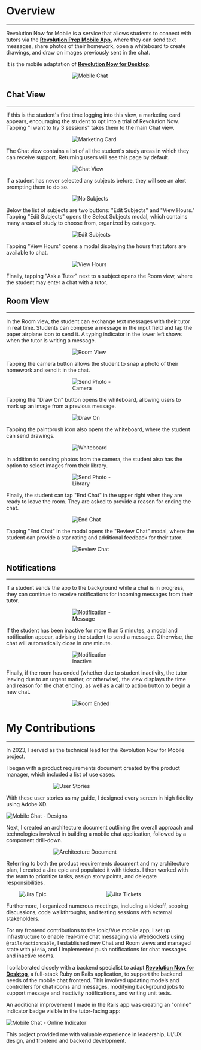 # **<a style="color: var(--ion-color-dark);" name="overview">Overview</a>**

<hr style="border-bottom: 2px solid var(--ion-color-secondary);" />

Revolution Now for Mobile is a service that allows students to connect with tutors via the **[Revolution Prep Mobile App](/projects/mobile-chat)**, where they can send text messages, share photos of their homework, open a whiteboard to create drawings, and draw on images previously sent in the chat.

It is the mobile adaptation of **[Revolution Now for Desktop](/projects/student-dashboard#text-chat)**.

<div 
  style="display: flex; flex-direction: row; justify-content: center;"
>
  <div style="width: 30%; height: auto;">
    <img 
      src="https://beiatrix.s3.us-west-1.amazonaws.com/projects/mobile-chat/mobile-chat-cover.gif"
      alt="Mobile Chat" 
    />
  </div>
</div>

## **<a style="color: var(--ion-color-dark);" name="chat-view">Chat View</a>**

<hr style="border-bottom: 2px solid var(--ion-color-secondary-tint);" />

If this is the student's first time logging into this view, a marketing card appears, encouraging the student to opt into a trial of Revolution Now. Tapping "I want to try 3 sessions" takes them to the main Chat view.

<div
  style="display: flex; flex-direction: row; justify-content: center;"
>
  <div style="width: 30%; height: auto;">
    <img 
      src="https://beiatrix.s3.us-west-1.amazonaws.com/projects/mobile-chat/marketing-card.jpg"
      alt="Marketing Card" 
    />
  </div>
</div>

The Chat view contains a list of all the student's study areas in which they can receive support. Returning users will see this page by default.

<div
  style="display: flex; flex-direction: row; justify-content: center;"
>
  <div style="width: 30%; height: auto;">
    <img 
      src="https://beiatrix.s3.us-west-1.amazonaws.com/projects/mobile-chat/chat-view.jpg"
      alt="Chat View" 
    />
  </div>
</div>

If a student has never selected any subjects before, they will see an alert prompting them to do so.

<div 
  style="display: flex; flex-direction: row; justify-content: center;"
>
  <div style="width: 30%; height: auto;">
    <img 
      src="https://beiatrix.s3.us-west-1.amazonaws.com/projects/mobile-chat/no-subjects.jpg"
      alt="No Subjects" 
    />
  </div>
</div>

Below the list of subjects are two buttons: "Edit Subjects" and "View Hours." Tapping "Edit Subjects" opens the Select Subjects modal, which contains many areas of study to choose from, organized by category.

<div
  style="display: flex; flex-direction: row; justify-content: center;"
>
  <div style="width: 30%; height: auto;">
    <img 
      src="https://beiatrix.s3.us-west-1.amazonaws.com/projects/mobile-chat/edit-subjects.gif"
      alt="Edit Subjects" 
    />
  </div>
</div>

Tapping "View Hours" opens a modal displaying the hours that tutors are available to chat.

<div 
  style="display: flex; flex-direction: row; justify-content: center;"
>
  <div style="width: 30%; height: auto;">
    <img 
      src="https://beiatrix.s3.us-west-1.amazonaws.com/projects/mobile-chat/view-hours.jpg"
      alt="View Hours"
    />
  </div>
</div>

Finally, tapping "Ask a Tutor" next to a subject opens the Room view, where the student may enter a chat with a tutor.

## **<a style="color: var(--ion-color-dark);" name="room-view">Room View</a>**

<hr style="border-bottom: 2px solid var(--ion-color-secondary-tint);" />

In the Room view, the student can exchange text messages with their tutor in real time. Students can compose a message in the input field and tap the paper airplane icon to send it. A typing indicator in the lower left shows when the tutor is writing a message.

<div
  style="display: flex; flex-direction: row; justify-content: center;"
>
  <div style="width: 30%; height: auto;">
    <img 
      src="https://beiatrix.s3.us-west-1.amazonaws.com/projects/mobile-chat/room-view.gif"
      alt="Room View" 
    />
  </div>
</div>

Tapping the camera button allows the student to snap a photo of their homework and send it in the chat.

<div
  style="display: flex; flex-direction: row; justify-content: center;"
>
  <div style="width: 30%; height: auto;">
    <img 
      src="https://beiatrix.s3.us-west-1.amazonaws.com/projects/mobile-chat/send-photo-camera.gif"
      alt="Send Photo - Camera"
    />
  </div>
</div>

Tapping the "Draw On" button opens the whiteboard, allowing users to mark up an image from a previous message.

<div
  style="display: flex; flex-direction: row; justify-content: center;"
>
  <div style="width: 30%; height: auto;">
    <img 
      src="https://beiatrix.s3.us-west-1.amazonaws.com/projects/mobile-chat/draw-on.gif"
      alt="Draw On"
    />
  </div>
</div>

Tapping the paintbrush icon also opens the whiteboard, where the student can send drawings.

<div
  style="display: flex; flex-direction: row; justify-content: center;"
>
  <div style="width: 30%; height: auto;">
    <img 
      src="https://beiatrix.s3.us-west-1.amazonaws.com/projects/mobile-chat/whiteboard.gif"
      alt="Whiteboard"
    />
  </div>
</div>

In addition to sending photos from the camera, the student also has the option to select images from their library.

<div
  style="display: flex; flex-direction: row; justify-content: center;"
>
  <div style="width: 30%; height: auto;">
    <img 
      src="https://beiatrix.s3.us-west-1.amazonaws.com/projects/mobile-chat/send-photo-library.gif"
      alt="Send Photo - Library"
    />
  </div>
</div>

Finally, the student can tap "End Chat" in the upper right when they are ready to leave the room. They are asked to provide a reason for ending the chat.

<div
  style="display: flex; flex-direction: row; justify-content: center;"
>
  <div style="width: 30%; height: auto;">
    <img 
      src="https://beiatrix.s3.us-west-1.amazonaws.com/projects/mobile-chat/end-chat.gif"
      alt="End Chat"
    />
  </div>
</div>

Tapping "End Chat" in the modal opens the "Review Chat" modal, where the student can provide a star rating and additional feedback for their tutor.

<div
  style="display: flex; flex-direction: row; justify-content: center;"
>
  <div style="width: 30%; height: auto;">
    <img 
      src="https://beiatrix.s3.us-west-1.amazonaws.com/projects/mobile-chat/review-chat.gif"
      alt="Review Chat"
    />
  </div>
</div>

## **<a style="color: var(--ion-color-dark);" name="notifications">Notifications</a>**

<hr style="border-bottom: 2px solid var(--ion-color-secondary-tint);" />

If a student sends the app to the background while a chat is in progress, they can continue to receive notifications for incoming messages from their tutor.

<div
  style="display: flex; flex-direction: row; justify-content: center;"
>
  <div style="width: 30%; height: auto;">
    <img 
      src="https://beiatrix.s3.us-west-1.amazonaws.com/projects/mobile-chat/notification-message.gif"
      alt="Notification - Message"
    />
  </div>
</div>

If the student has been inactive for more than 5 minutes, a modal and notification appear, advising the student to send a message. Otherwise, the chat will automatically close in one minute.

<div
  style="display: flex; flex-direction: row; justify-content: center;"
>
  <div style="width: 30%; height: auto;">
    <img 
      src="https://beiatrix.s3.us-west-1.amazonaws.com/projects/mobile-chat/notification-inactive.gif"
      alt="Notification - Inactive"
    />
  </div>
</div>

Finally, if the room has ended (whether due to student inactivity, the tutor leaving due to an urgent matter, or otherwise), the view displays the time and reason for the chat ending, as well as a call to action button to begin a new chat.

<div
  style="display: flex; flex-direction: row; justify-content: center;"
>
  <div style="width: 30%; height: auto;">
    <img 
      src="https://beiatrix.s3.us-west-1.amazonaws.com/projects/mobile-chat/room-ended.jpg"
      alt="Room Ended"
    />
  </div>
</div>

# **<a style="color: var(--ion-color-dark);" name="my-contributions">My Contributions</a>**

<hr style="border-bottom: 2px solid var(--ion-color-secondary);" />

In 2023, I served as the technical lead for the Revolution Now for Mobile project.

I began with a product requirements document created by the product manager, which included a list of use cases. 
<div
  style="display: flex; flex-direction: row; justify-content: center;"
>
  <div style="width: 50%; height: auto;">
    <img 
      src="https://beiatrix.s3.us-west-1.amazonaws.com/projects/mobile-chat/user-stories.jpg"
      alt="User Stories"
    />
  </div>
</div>

With these user stories as my guide, I designed every screen in high fidelity using Adobe XD.

![Mobile Chat - Designs](https://beiatrix.s3.us-west-1.amazonaws.com/projects/mobile-chat/mobile-chat-designs.jpg)

Next, I created an architecture document outlining the overall approach and technologies involved in building a mobile chat application, followed by a component drill-down.

<div
  style="display: flex; flex-direction: row; justify-content: center;"
>
  <div style="width: 50%; height: auto;">
    <img 
      src="https://beiatrix.s3.us-west-1.amazonaws.com/projects/mobile-chat/architecture-document.jpg"
      alt="Architecture Document"
    />
  </div>
</div>

Referring to both the product requirements document and my architecture plan, I created a Jira epic and populated it with tickets. I then worked with the team to prioritize tasks, assign story points, and delegate responsibilities.
 
<div 
  style="display: flex; flex-direction: row; justify-content: center;"
>
  <div style="width: 40%; height: auto; margin-right: 2rem">
    <img 
      src="https://beiatrix.s3.us-west-1.amazonaws.com/projects/mobile-chat/jira-epic.jpg"
      alt="Jira Epic" 
    />
  </div>
  <div style="width: 40%; height: auto;">
    <img 
      src="https://beiatrix.s3.us-west-1.amazonaws.com/projects/mobile-chat/jira-tickets.jpg"
      alt="Jira Tickets"
    />
  </div>
</div>

Furthermore, I organized numerous meetings, including a kickoff, scoping discussions, code walkthroughs, and testing sessions with external stakeholders.

For my frontend contributions to the Ionic/Vue mobile app, I set up infrastructure to enable real-time chat messaging via WebSockets using `@rails/actioncable`, I established new Chat and Room views and managed state with `pinia`, and I implemented push notifications for chat messages and inactive rooms.

I collaborated closely with a backend specialist to adapt **[Revolution Now for Desktop](/projects/student-dashboard#text-chat)**, a full-stack Ruby on Rails application, to support the backend needs of the mobile chat frontend. This involved updating models and controllers for chat rooms and messages, modifying background jobs to support message and inactivity notifications, and writing unit tests.

An additional improvement I made in the Rails app was creating an "online" indicator badge visible in the tutor-facing app:

![Mobile Chat - Online Indicator](https://beiatrix.s3.us-west-1.amazonaws.com/projects/mobile-chat/online-indicator.jpg)

This project provided me with valuable experience in leadership, UI/UX design, and frontend and backend development.